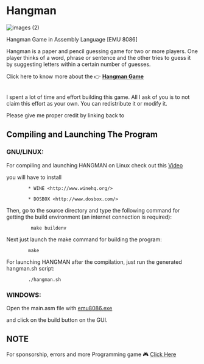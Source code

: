 # Hangman 

![images (2)](https://user-images.githubusercontent.com/79866006/152241700-6beb6cd4-62e4-4830-84c3-7b67997bae49.jpeg)


Hangman Game in Assembly Language [EMU 8086]

Hangman is a paper and pencil guessing game for two or more players. 
One player thinks of a word, 
phrase or sentence and the other tries to guess it by suggesting letters within a certain number of guesses. 

Click here to know more about the 👉    <strong> <a href="https://en.m.wikipedia.org/wiki/Hangman_(game)" target="_blank"> Hangman Game </a></strong>

  
<br>
  I spent a lot of time and effort building this game.                       
  All I ask of you is to not claim this effort as your own.              
  You can redistribute it or modify it.                                     
                                                                       
  Please give me proper credit by linking back to                  
                                                                             
  
  
## Compiling and Launching The Program

### GNU/LINUX:

For compiling and launching HANGMAN on Linux
check out this     <a href="https://youtu.be/FjR4xIp9dww" target="_blank"> Video </a> 

you will have to install

            * WINE <http://www.winehq.org/>
            
            * DOSBOX <http://www.dosbox.com/>

Then, go to the source directory and type the following command for
getting the build environment (an internet connection is required):

             make buildenv

Next just launch the make command for building the program:

            make

For launching HANGMAN after the compilation, just run the generated
        hangman.sh script:

            ./hangman.sh


### WINDOWS:

Open the main.asm file with      <a href="https://emu8086-microprocessor-emulator.en.softonic.com/download" target="_blank"> emu8086.exe </a>

 and click on the build button on the GUI.


## NOTE 

For sponsorship, errors and more Programming game 🎮
       <a href="the-young-programmer-team@gmail.com" target="_blank"> Click Here </a>


